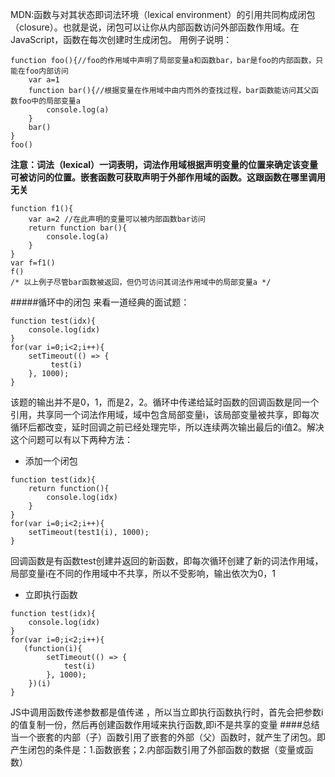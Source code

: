 MDN:函数与对其状态即词法环境（lexical environment）的引用共同构成闭包（closure）。也就是说，闭包可以让你从内部函数访问外部函数作用域。在JavaScript，函数在每次创建时生成闭包。
用例子说明：
````
function foo(){//foo的作用域中声明了局部变量a和函数bar，bar是foo的内部函数，只能在foo内部访问
    var a=1
    function bar(){//根据变量在作用域中由内而外的查找过程，bar函数能访问其父函数foo中的局部变量a
        console.log(a)
    }
    bar()
}
foo() 
````
**注意：词法（lexical）一词表明，词法作用域根据声明变量的位置来确定该变量可被访问的位置。嵌套函数可获取声明于外部作用域的函数。这跟函数在哪里调用无关**
````
function f1(){
    var a=2 //在此声明的变量可以被内部函数bar访问
    return function bar(){
        console.log(a)
    }
}
var f=f1()
f()
/* 以上例子尽管bar函数被返回，但仍可访问其词法作用域中的局部变量a */
````
#####循环中的闭包
来看一道经典的面试题：
````
function test(idx){
    console.log(idx)
}
for(var i=0;i<2;i++){
    setTimeout(() => {
         test(i)
    }, 1000);
}
````
该题的输出并不是0，1，而是2，2。循环中传递给延时函数的回调函数是同一个引用，共享同一个词法作用域，域中包含局部变量i，该局部变量被共享，即每次循环后都改变，延时回调之前已经处理完毕，所以连续两次输出最后的i值2。解决这个问题可以有以下两种方法：
+ 添加一个闭包
````
function test(idx){
    return function(){
        console.log(idx)
    }
}
for(var i=0;i<2;i++){
    setTimeout(test1(i), 1000);
}
````
回调函数是有函数test创建并返回的新函数，即每次循环创建了新的词法作用域，局部变量i在不同的作用域中不共享，所以不受影响，输出依次为0，1
+ 立即执行函数
````
function test(idx){
    console.log(idx)
}
for(var i=0;i<2;i++){
   (function(i){
        setTimeout(() => {
            test(i)
        }, 1000);
    })(i)
}
````
JS中调用函数传递参数都是值传递 ，所以当立即执行函数执行时，首先会把参数i的值复制一份，然后再创建函数作用域来执行函数,即i不是共享的变量
####总结
当一个嵌套的内部（子）函数引用了嵌套的外部（父）函数时，就产生了闭包。即产生闭包的条件是：1.函数嵌套；2.内部函数引用了外部函数的数据（变量或函数）
